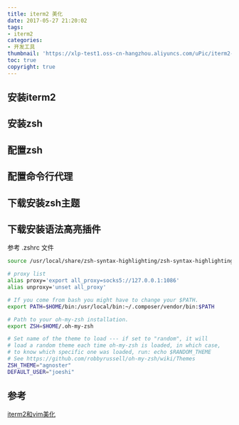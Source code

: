 ```yaml
---
title: iterm2 美化
date: 2017-05-27 21:20:02
tags: 
- iterm2
categories: 
- 开发工具
thumbnail: 'https://xlp-test1.oss-cn-hangzhou.aliyuncs.com/uPic/iterm2-1.png'
toc: true
copyright: true
---
```


## 安装iterm2

## 安装zsh

## 配置zsh

## 配置命令行代理

## 下载安装zsh主题

## 下载安装语法高亮插件

参考 .zshrc 文件

```bash
source /usr/local/share/zsh-syntax-highlighting/zsh-syntax-highlighting.zsh

# proxy list
alias proxy='export all_proxy=socks5://127.0.0.1:1086'
alias unproxy='unset all_proxy'

# If you come from bash you might have to change your $PATH.
export PATH=$HOME/bin:/usr/local/bin:~/.composer/vendor/bin:$PATH

# Path to your oh-my-zsh installation.
export ZSH=$HOME/.oh-my-zsh

# Set name of the theme to load --- if set to "random", it will
# load a random theme each time oh-my-zsh is loaded, in which case,
# to know which specific one was loaded, run: echo $RANDOM_THEME
# See https://github.com/robbyrussell/oh-my-zsh/wiki/Themes
ZSH_THEME="agnoster"
DEFAULT_USER="joeshi"
```

## 参考

[iterm2和vim美化](https://www.jianshu.com/p/6ff47e388d2d)  
